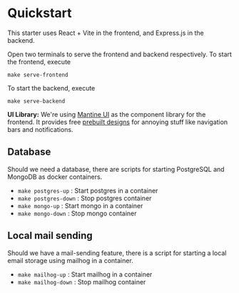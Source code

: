 # Quickstart

This starter uses React + Vite in the frontend, and Express.js in the backend.

Open two terminals to serve the frontend and backend respectively. To start the frontend, execute

```
make serve-frontend
```

To start the backend, execute

```
make serve-backend
```

**UI Library:** We're using [Mantine UI](https://mantine.dev/) as the component library for the frontend. It provides free [prebuilt designs](https://ui.mantine.dev/) for annoying stuff like navigation bars and notifications.

## Database

Should we need a database, there are scripts for starting PostgreSQL and MongoDB as docker containers.

- `make postgres-up` : Start postgres in a container
- `make postgres-down` : Stop postgres container
- `make mongo-up` : Start mongo in a container
- `make mongo-down` : Stop mongo container

## Local mail sending

Should we have a mail-sending feature, there is a script for starting a local email storage using mailhog in a container.

- `make mailhog-up` : Start mailhog in a container
- `make mailhog-down` : Stop mailhog container

